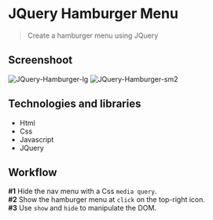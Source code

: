 # JQuery Hamburger Menu
> Create a hamburger menu using JQuery

## Screenshoot
![JQuery-Hamburger-lg](https://i.imgur.com/4RQZPuU.jpg)
![JQuery-Hamburger-sm2](https://i.imgur.com/1MoEinz.jpg)

## Technologies and libraries
* Html
* Css
* Javascript
* JQuery

## Workflow
**#1** Hide the nav menu with a Css `media query`.  
**#2** Show the hamburger menu at `click` on the top-right icon.  
**#3** Use `show` and `hide` to manipulate the DOM.  
